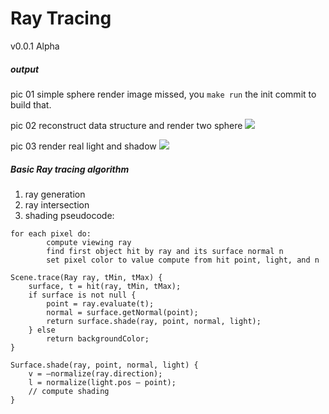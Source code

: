 Ray Tracing
==========

v0.0.1 Alpha

##### output
pic 01 simple sphere render
image missed, you `make run` the init commit to build that.

pic 02 reconstruct data structure and render two sphere
![](http://li-lang.oss-cn-shanghai.aliyuncs.com/scene.png)

pic 03 render real light and shadow
![](http://li-lang.oss-cn-shanghai.aliyuncs.com/out.png)


##### Basic Ray tracing algorithm
1. ray generation
2. ray intersection
3. shading
pseudocode:
```
for each pixel do:
        compute viewing ray
        find first object hit by ray and its surface normal n
        set pixel color to value compute from hit point, light, and n
```

```
Scene.trace(Ray ray, tMin, tMax) {
    surface, t = hit(ray, tMin, tMax);
    if surface is not null {
        point = ray.evaluate(t);
        normal = surface.getNormal(point);
        return surface.shade(ray, point, normal, light);
    } else
        return backgroundColor;
}

Surface.shade(ray, point, normal, light) {
    v = –normalize(ray.direction);
    l = normalize(light.pos – point);
    // compute shading
}
```
